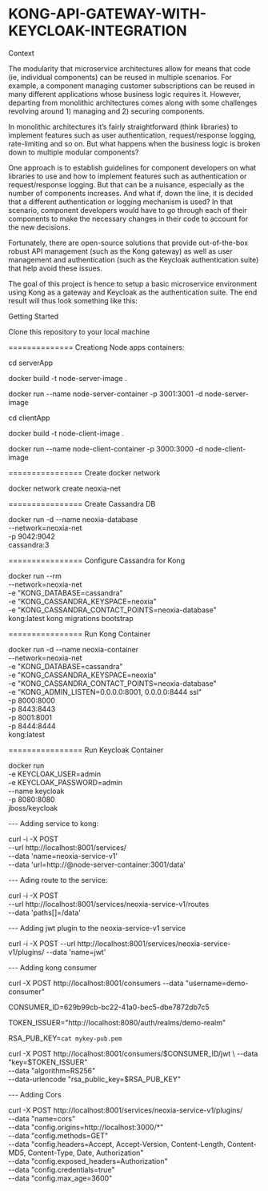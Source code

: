 # KONG-API-GATEWAY-WITH-KEYCLOAK-INTEGRATION

Context

The modularity that microservice architectures allow for means that code (ie, individual components) can be reused in multiple scenarios. For example, a component managing customer subscriptions can be reused in many different applications whose business logic requires it. However, departing from monolithic architectures comes along with some challenges revolving around 1) managing and 2) securing components.

In monolithic architectures it’s fairly straightforward (think libraries) to implement features such as user authentication, request/response logging, rate-limiting and so on. But what happens when the business logic is broken down to multiple modular components?

One approach is to establish guidelines for component developers on what libraries to use and how to implement features such as authentication or request/response logging. But that can be a nuisance, especially as the number of components increases. And what if, down the line, it is decided that a different authentication or logging mechanism is used? In that scenario, component developers would have to go through each of their components to make the necessary changes in their code to account for the new decisions.

Fortunately, there are open-source solutions that provide out-of-the-box robust API management (such as the Kong gateway) as well as user management and authentication (such as the Keycloak authentication suite) that help avoid these issues.

The goal of this project is hence to setup a basic microservice environment using Kong as a gateway and Keycloak as the authentication suite. The end result will thus look something like this:



Getting Started

Clone this repository to your local machine

============== Creationg Node apps containers:

cd serverApp

docker build -t node-server-image .

docker run --name node-server-container -p 3001:3001 -d node-server-image

cd clientApp

docker build -t node-client-image .

docker run --name node-client-container -p 3000:3000 -d node-client-image

================ Create docker network

docker network create neoxia-net

================ Create Cassandra DB

docker run -d --name neoxia-database \
               --network=neoxia-net \
               -p 9042:9042 \
               cassandra:3

================ Configure Cassandra for Kong

docker run --rm \
     --network=neoxia-net \
     -e "KONG_DATABASE=cassandra" \
     -e "KONG_CASSANDRA_KEYSPACE=neoxia" \
     -e "KONG_CASSANDRA_CONTACT_POINTS=neoxia-database" \
     kong:latest kong migrations bootstrap

================ Run Kong Container

docker run -d --name neoxia-container\
     --network=neoxia-net \
     -e "KONG_DATABASE=cassandra" \
     -e "KONG_CASSANDRA_KEYSPACE=neoxia" \
     -e "KONG_CASSANDRA_CONTACT_POINTS=neoxia-database" \
     -e "KONG_ADMIN_LISTEN=0.0.0.0:8001, 0.0.0.0:8444 ssl" \
     -p 8000:8000 \
     -p 8443:8443 \
     -p 8001:8001 \
     -p 8444:8444 \
     kong:latest

================ Run Keycloak Container

docker run \
  -e KEYCLOAK_USER=admin \
  -e KEYCLOAK_PASSWORD=admin \
  --name keycloak \
  -p 8080:8080 \
  jboss/keycloak

--- Adding service to kong:

curl -i -X POST \
  --url http://localhost:8001/services/ \
  --data 'name=neoxia-service-v1' \
  --data 'url=http://@node-server-container:3001/data'
  
--- Ading route to the service:

curl -i -X POST \
  --url http://localhost:8001/services/neoxia-service-v1/routes \
  --data 'paths[]=/data'

--- Adding jwt plugin to the neoxia-service-v1 service

curl -i -X POST --url http://localhost:8001/services/neoxia-service-v1/plugins/ --data 'name=jwt'

--- Adding kong consumer

curl -X POST http://localhost:8001/consumers --data "username=demo-consumer"

CONSUMER_ID=629b99cb-bc22-41a0-bec5-dbe7872db7c5

TOKEN_ISSUER="http://localhost:8080/auth/realms/demo-realm"

RSA_PUB_KEY=`cat mykey-pub.pem`

curl -X POST http://localhost:8001/consumers/$CONSUMER_ID/jwt \
  --data "key=$TOKEN_ISSUER" \
  --data "algorithm=RS256" \
  --data-urlencode "rsa_public_key=$RSA_PUB_KEY"

--- Adding Cors

curl -X POST http://localhost:8001/services/neoxia-service-v1/plugins/ \
  --data "name=cors" \
  --data "config.origins=http://localhost:3000/*" \
  --data "config.methods=GET" \
  --data "config.headers=Accept, Accept-Version, Content-Length, Content-MD5, Content-Type, Date, Authorization" \
  --data "config.exposed_headers=Authorization" \
  --data "config.credentials=true" \
  --data "config.max_age=3600"
